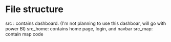 # File structure
src : contains dashboard. (I'm not planning to use this dashboar, will go with power BI)
src_home: contains home page, login, and navbar
src_map: contain map code